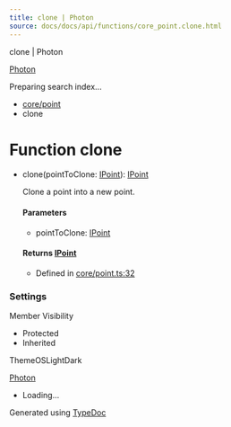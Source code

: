 ```yaml
---
title: clone | Photon
source: docs/docs/api/functions/core_point.clone.html
---
```


clone | Photon

[Photon](../index.md)




Preparing search index...

* [core/point](../modules/core_point.md)
* clone

# Function clone

* clone(pointToClone: [IPoint](../interfaces/core_schema.IPoint.md)): [IPoint](../interfaces/core_schema.IPoint.md)

  Clone a point into a new point.

  #### Parameters

  + pointToClone: [IPoint](../interfaces/core_schema.IPoint.md)

  #### Returns [IPoint](../interfaces/core_schema.IPoint.md)

  + Defined in [core/point.ts:32](https://github.com/mwhite454/photon/blob/main/packages/photon/src/core/point.ts#L32)

### Settings

Member Visibility

* Protected
* Inherited

ThemeOSLightDark

[Photon](../index.md)

* Loading...

Generated using [TypeDoc](https://typedoc.org/)
